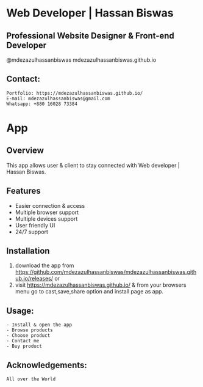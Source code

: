 # Web Developer | Hassan Biswas
## Professional Website Designer & Front-end Developer
@mdezazulhassanbiswas
mdezazulhassanbiswas.github.io

## Contact:
    Portfolio: https://mdezazulhassanbiswas.github.io/
    E-mail: mdezazulhassanbiswas@gmail.com
    Whatsapp: +880 16028 73384
    
# App

## Overview
This app allows user & client to stay connected with Web developer | Hassan Biswas.

## Features
- Easier connection & access
- Multiple browser support
- Multiple devices support
- User friendly UI
- 24/7 support

## Installation
1. download the app from https://github.com/mdezazulhassanbiswas/mdezazulhassanbiswas.github.io/releases/
or
2. visit https://mdezazulhassanbiswas.github.io/ & from your browsers menu go to cast,save,share option and install page as app.

## Usage:
    - Install & open the app
    - Browse products
    - Choose product
    - Contact me
    - Buy product

## Acknowledgements:
    All over the World




